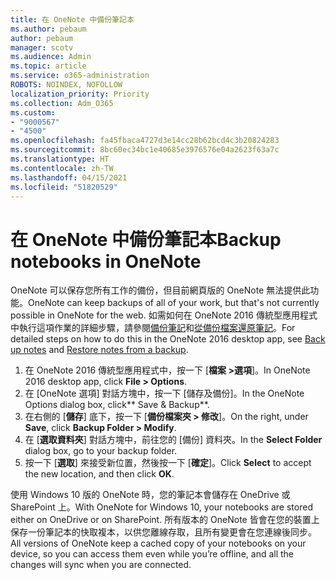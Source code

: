 ```yaml
---
title: 在 OneNote 中備份筆記本
ms.author: pebaum
author: pebaum
manager: scotv
ms.audience: Admin
ms.topic: article
ms.service: o365-administration
ROBOTS: NOINDEX, NOFOLLOW
localization_priority: Priority
ms.collection: Adm_O365
ms.custom:
- "9000567"
- "4500"
ms.openlocfilehash: fa45fbaca4727d3e14cc28b62bcd4c3b20824283
ms.sourcegitcommit: 8bc60ec34bc1e40685e3976576e04a2623f63a7c
ms.translationtype: HT
ms.contentlocale: zh-TW
ms.lasthandoff: 04/15/2021
ms.locfileid: "51820529"
---
```

# <a name="backup-notebooks-in-onenote"></a><span data-ttu-id="b52f7-102">在 OneNote 中備份筆記本</span><span class="sxs-lookup"><span data-stu-id="b52f7-102">Backup notebooks in OneNote</span></span>

<span data-ttu-id="b52f7-103">OneNote 可以保存您所有工作的備份，但目前網頁版的 OneNote 無法提供此功能。</span><span class="sxs-lookup"><span data-stu-id="b52f7-103">OneNote can keep backups of all of your work, but that's not currently possible in OneNote for the web.</span></span> <span data-ttu-id="b52f7-104">如需如何在 OneNote 2016 傳統型應用程式中執行這項作業的詳細步驟，請參閱[備份筆記](https://support.office.com/article/back-up-notes-f58b34b0-611d-435e-87fa-7942a1767af4#id0eaabaaa=2016,_2013,_2010)和[從備份檔案還原筆記](https://support.microsoft.com/office/5daf9cb0-6769-4998-a5de-f044fdd0d831)。</span><span class="sxs-lookup"><span data-stu-id="b52f7-104">For detailed steps on how to do this in the OneNote 2016 desktop app, see [Back up notes](https://support.office.com/article/back-up-notes-f58b34b0-611d-435e-87fa-7942a1767af4#id0eaabaaa=2016,_2013,_2010) and [Restore notes from a backup](https://support.microsoft.com/office/5daf9cb0-6769-4998-a5de-f044fdd0d831).</span></span>

1. <span data-ttu-id="b52f7-105">在 OneNote 2016 傳統型應用程式中，按一下 [**檔案 >選項**]。</span><span class="sxs-lookup"><span data-stu-id="b52f7-105">In OneNote 2016 desktop app, click **File > Options**.</span></span>
2. <span data-ttu-id="b52f7-106">在 [OneNote 選項] 對話方塊中，按一下 [儲存及備份]。</span><span class="sxs-lookup"><span data-stu-id="b52f7-106">In the OneNote Options dialog box, click\*\* Save & Backup\*\*.</span></span>
3. <span data-ttu-id="b52f7-107">在右側的 [**儲存**] 底下，按一下 [**備份檔案夾 > 修改**]。</span><span class="sxs-lookup"><span data-stu-id="b52f7-107">On the right, under **Save**, click **Backup Folder > Modify**.</span></span>
4. <span data-ttu-id="b52f7-108">在 [**選取資料夾**] 對話方塊中，前往您的 [備份] 資料夾。</span><span class="sxs-lookup"><span data-stu-id="b52f7-108">In the **Select Folder** dialog box, go to your backup folder.</span></span>
5. <span data-ttu-id="b52f7-109">按一下 [**選取**] 來接受新位置，然後按一下 [**確定**]。</span><span class="sxs-lookup"><span data-stu-id="b52f7-109">Click **Select** to accept the new location, and then click **OK**.</span></span>

<span data-ttu-id="b52f7-110">使用 Windows 10 版的 OneNote 時，您的筆記本會儲存在 OneDrive 或 SharePoint 上。</span><span class="sxs-lookup"><span data-stu-id="b52f7-110">With OneNote for Windows 10, your notebooks are stored either on OneDrive or on SharePoint.</span></span> <span data-ttu-id="b52f7-111">所有版本的 OneNote 皆會在您的裝置上保存一份筆記本的快取複本，以供您離線存取，且所有變更會在您連線後同步。</span><span class="sxs-lookup"><span data-stu-id="b52f7-111">All versions of OneNote keep a cached copy of your notebooks on your device, so you can access them even while you’re offline, and all the changes will sync when you are connected.</span></span>

